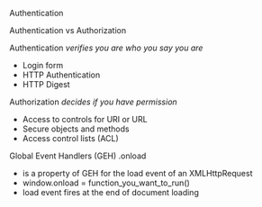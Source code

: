Authentication

Authentication vs Authorization

Authentication
*verifies you are who you say you are*
- Login form
- HTTP Authentication
- HTTP Digest

Authorization
*decides if you have permission*
- Access to controls for URI or URL
- Secure objects and methods
- Access control lists (ACL)

Global Event Handlers (GEH)
.onload
- is a property of GEH for the load event of an XMLHttpRequest
- window.onload = function_you_want_to_run()
- load event fires at the end of document loading
